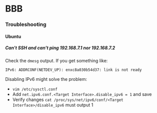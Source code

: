 # BBB
### Troubleshooting

#### Ubuntu

##### Can't SSH and can't ping 192.168.7.1 nor 192.168.7.2
Check the `dmesg` output. If you get something like: 
```
IPv6: ADDRCONF(NETDEV_UP): enxc8a030b54d37: link is not ready
```
Disabling IPv6 might solve the problem: 
- `vim /etc/sysctl.conf`
- Add `net.ipv6.conf.<Target Interface>.disable_ipv6 = 1` and save
- Verify changes `cat /proc/sys/net/ipv6/conf/<Target Interface>/disable_ipv6` must output 1
